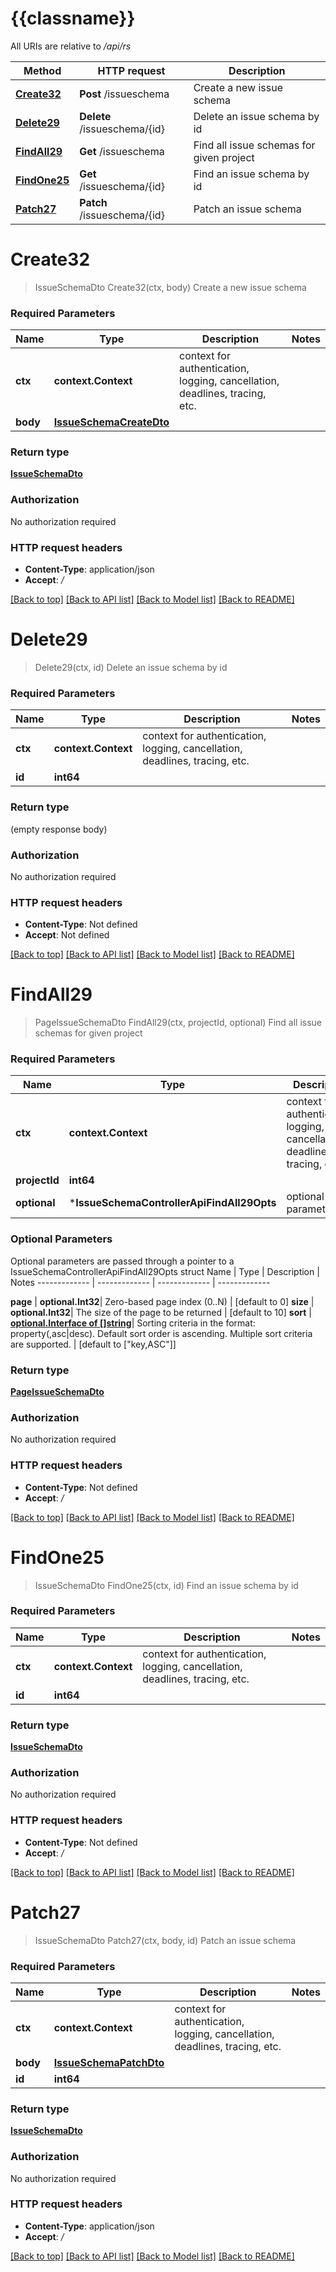 # {{classname}}

All URIs are relative to */api/rs*

Method | HTTP request | Description
------------- | ------------- | -------------
[**Create32**](IssueSchemaControllerApi.md#Create32) | **Post** /issueschema | Create a new issue schema
[**Delete29**](IssueSchemaControllerApi.md#Delete29) | **Delete** /issueschema/{id} | Delete an issue schema by id
[**FindAll29**](IssueSchemaControllerApi.md#FindAll29) | **Get** /issueschema | Find all issue schemas for given project
[**FindOne25**](IssueSchemaControllerApi.md#FindOne25) | **Get** /issueschema/{id} | Find an issue schema by id
[**Patch27**](IssueSchemaControllerApi.md#Patch27) | **Patch** /issueschema/{id} | Patch an issue schema

# **Create32**
> IssueSchemaDto Create32(ctx, body)
Create a new issue schema

### Required Parameters

Name | Type | Description  | Notes
------------- | ------------- | ------------- | -------------
 **ctx** | **context.Context** | context for authentication, logging, cancellation, deadlines, tracing, etc.
  **body** | [**IssueSchemaCreateDto**](IssueSchemaCreateDto.md)|  | 

### Return type

[**IssueSchemaDto**](IssueSchemaDto.md)

### Authorization

No authorization required

### HTTP request headers

 - **Content-Type**: application/json
 - **Accept**: */*

[[Back to top]](#) [[Back to API list]](../README.md#documentation-for-api-endpoints) [[Back to Model list]](../README.md#documentation-for-models) [[Back to README]](../README.md)

# **Delete29**
> Delete29(ctx, id)
Delete an issue schema by id

### Required Parameters

Name | Type | Description  | Notes
------------- | ------------- | ------------- | -------------
 **ctx** | **context.Context** | context for authentication, logging, cancellation, deadlines, tracing, etc.
  **id** | **int64**|  | 

### Return type

 (empty response body)

### Authorization

No authorization required

### HTTP request headers

 - **Content-Type**: Not defined
 - **Accept**: Not defined

[[Back to top]](#) [[Back to API list]](../README.md#documentation-for-api-endpoints) [[Back to Model list]](../README.md#documentation-for-models) [[Back to README]](../README.md)

# **FindAll29**
> PageIssueSchemaDto FindAll29(ctx, projectId, optional)
Find all issue schemas for given project

### Required Parameters

Name | Type | Description  | Notes
------------- | ------------- | ------------- | -------------
 **ctx** | **context.Context** | context for authentication, logging, cancellation, deadlines, tracing, etc.
  **projectId** | **int64**|  | 
 **optional** | ***IssueSchemaControllerApiFindAll29Opts** | optional parameters | nil if no parameters

### Optional Parameters
Optional parameters are passed through a pointer to a IssueSchemaControllerApiFindAll29Opts struct
Name | Type | Description  | Notes
------------- | ------------- | ------------- | -------------

 **page** | **optional.Int32**| Zero-based page index (0..N) | [default to 0]
 **size** | **optional.Int32**| The size of the page to be returned | [default to 10]
 **sort** | [**optional.Interface of []string**](string.md)| Sorting criteria in the format: property(,asc|desc). Default sort order is ascending. Multiple sort criteria are supported. | [default to [&quot;key,ASC&quot;]]

### Return type

[**PageIssueSchemaDto**](PageIssueSchemaDto.md)

### Authorization

No authorization required

### HTTP request headers

 - **Content-Type**: Not defined
 - **Accept**: */*

[[Back to top]](#) [[Back to API list]](../README.md#documentation-for-api-endpoints) [[Back to Model list]](../README.md#documentation-for-models) [[Back to README]](../README.md)

# **FindOne25**
> IssueSchemaDto FindOne25(ctx, id)
Find an issue schema by id

### Required Parameters

Name | Type | Description  | Notes
------------- | ------------- | ------------- | -------------
 **ctx** | **context.Context** | context for authentication, logging, cancellation, deadlines, tracing, etc.
  **id** | **int64**|  | 

### Return type

[**IssueSchemaDto**](IssueSchemaDto.md)

### Authorization

No authorization required

### HTTP request headers

 - **Content-Type**: Not defined
 - **Accept**: */*

[[Back to top]](#) [[Back to API list]](../README.md#documentation-for-api-endpoints) [[Back to Model list]](../README.md#documentation-for-models) [[Back to README]](../README.md)

# **Patch27**
> IssueSchemaDto Patch27(ctx, body, id)
Patch an issue schema

### Required Parameters

Name | Type | Description  | Notes
------------- | ------------- | ------------- | -------------
 **ctx** | **context.Context** | context for authentication, logging, cancellation, deadlines, tracing, etc.
  **body** | [**IssueSchemaPatchDto**](IssueSchemaPatchDto.md)|  | 
  **id** | **int64**|  | 

### Return type

[**IssueSchemaDto**](IssueSchemaDto.md)

### Authorization

No authorization required

### HTTP request headers

 - **Content-Type**: application/json
 - **Accept**: */*

[[Back to top]](#) [[Back to API list]](../README.md#documentation-for-api-endpoints) [[Back to Model list]](../README.md#documentation-for-models) [[Back to README]](../README.md)

